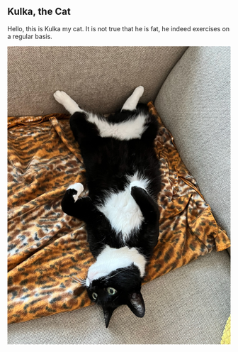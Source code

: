 ## Kulka, the Cat

Hello, this is Kulka my cat. It is not true that he is fat, he indeed exercises on a regular basis. 

![](kulka.jpeg)
